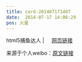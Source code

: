 ```yaml
---
title: card-201407171407
date:  2014-07-17 14:06:29
pos: 火星
---
```

html5捕鱼达人 | <a  href="https://weibo.cn/sinaurl?u=http%3A%2F%2Fcloudbbs.org%2Fforum.php%3Fmod%3Dviewthread%26tid%3D25525" data-hide=""><span class='url-icon'><img style='width: 1rem;height: 1rem' src='https://h5.sinaimg.cn/upload/2015/09/25/3/timeline_card_small_web_default.png'></span><span class="surl-text">网页链接</span></a> 

来源于个人weibo：[原文链接](https://m.weibo.cn/status/BdYTQCzaZ?mblogid=BdYTQCzaZ)